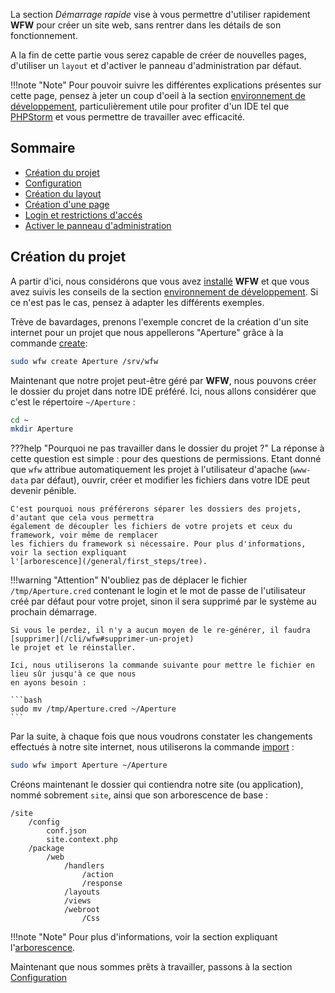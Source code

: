 La section *Démarrage rapide* vise à vous permettre d'utiliser rapidement **WFW** pour créer un site web, sans
rentrer dans les détails de son fonctionnement.

A la fin de cette partie vous serez capable de créer de nouvelles pages, d'utiliser un `layout` et
d'activer le panneau d'administration par défaut.

!!!note "Note"
	Pour pouvoir suivre les différentes explications présentes sur cette page, pensez à jeter un
	coup d'oeil à la section [environnement de développement](/general/quickstart/dev),
	particulièrement utile pour profiter d'un IDE tel que [PHPStorm](https://www.jetbrains.com/phpstorm/)
	et vous permettre de travailler avec efficacité.

## Sommaire

- [Création du projet](/general/quickstart/first_project/#creation-du-projet)
- [Configuration](/general/quickstart/first_project/config)
- [Création du layout](general/quickstart/first_project/layout)
- [Création d'une page](general/quickstart/first_project/page)
- [Login et restrictions d'accés](general/quickstart/first_project/access)
- [Activer le panneau d'administration](general/quickstart/first_project/admin_panel)

## Création du projet

A partir d'ici, nous considérons que vous avez [installé](/general/start.md) **WFW** et que vous
avez suivis les conseils de la section [environnement de développement](/general/quickstart/dev). Si
ce n'est pas le cas, pensez à adapter les différents exemples.

Trève de bavardages, prenons l'exemple concret de la création d'un site internet pour un projet que
nous appellerons "Aperture" grâce à la commande [create](/cli/wfw/#creation-dun-projet):

```bash
sudo wfw create Aperture /srv/wfw
```

Maintenant que notre projet peut-être géré par **WFW**, nous pouvons créer le dossier du projet dans
notre IDE préféré. Ici, nous allons considérer que c'est le répertoire `~/Aperture` :

```bash
cd ~
mkdir Aperture
```

???help "Pourquoi ne pas travailler dans le dossier du projet ?"
	La réponse à cette question est simple : pour des questions de permissions.
	Etant donné que `wfw` attribue automatiquement les projet à l'utilisateur d'apache (`www-data` par
	défaut), ouvrir, créer et modifier les fichiers dans votre IDE peut devenir pénible.

	C'est pourquoi nous préférerons séparer les dossiers des projets, d'autant que cela vous permettra
	également de découpler les fichiers de votre projets et ceux du framework, voir même de remplacer
	les fichiers du framework si nécessaire. Pour plus d'informations, voir la section expliquant
	l'[arborescence](/general/first_steps/tree).

!!!warning "Attention"
	N'oubliez pas de déplacer le fichier `/tmp/Aperture.cred` contenant le login et le mot de passe
	de l'utilisateur créé par défaut pour votre projet, sinon il sera supprimé par le système au
	prochain démarrage.

	Si vous le perdez, il n'y a aucun moyen de le re-générer, il faudra [supprimer](/cli/wfw#supprimer-un-projet)
	le projet et le réinstaller.

	Ici, nous utiliserons la commande suivante pour mettre le fichier en lieu sûr jusqu'à ce que nous
	en ayons besoin :

	```bash
	sudo mv /tmp/Aperture.cred ~/Aperture
	```

Par la suite, à chaque fois que nous voudrons constater les changements effectués à notre site internet,
nous utiliserons la commande [import](/cli/wfw/#importation-et-mise-a-jour-dun-projet) :
```bash
sudo wfw import Aperture ~/Aperture
```

Créons maintenant le dossier qui contiendra notre site (ou application), nommé sobrement `site`, ainsi
 que son arborescence de base :

```
/site
	/config
		conf.json
		site.context.php
	/package
		/web
			/handlers
				/action
				/response
			/layouts
			/views
			/webroot
				/Css
```

!!!note "Note"
	Pour plus d'informations, voir la section expliquant l'[arborescence](/general/first_steps/tree).

Maintenant que nous sommes prêts à travailler, passons à la section
[Configuration](/general/quickstart/first_project/config)